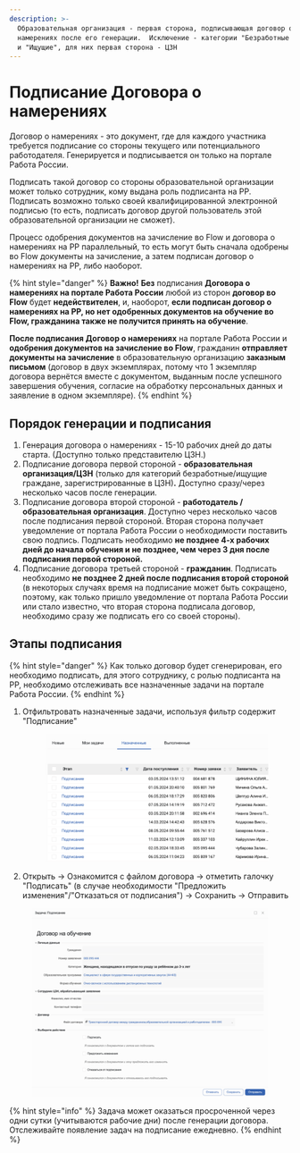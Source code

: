```yaml
---
description: >-
  Образовательная организация - первая сторона, подписывающая договор о
  намерениях после его генерации.  Исключение - категории "Безработные граждане"
  и "Ищущие", для них первая сторона - ЦЗН
---
```


# Подписание Договора о намерениях

Договор о намерениях - это документ, где для каждого участника требуется подписание со стороны текущего или потенциального работодателя. Генерируется и подписывается он только на портале Работа России.

Подписать такой договор со стороны образовательной организации может только сотрудник, кому выдана роль подписанта на РР. Подписать возможно только своей квалифицированной электронной подписью (то есть, подписать договор другой пользователь  этой образовательной организации не сможет).

Процесс одобрения документов на зачисление во Flow и договора о намерениях на РР параллельный, то есть могут быть сначала одобрены во Flow документы на зачисление, а затем подписан договор о намерениях на РР, либо наоборот.

{% hint style="danger" %}
**Важно!** **Без** подписания **Договора о намерениях на портале Работа России** любой из сторон **договор во Flow**  будет **недействителен**, и, наоборот, **если подписан договор о намерениях на РР, но нет одобренных документов на обучение во Flow, гражданина также не получится принять на обучение**.



**После подписания Договор о намерениях** на портале Работа России и **одобрения документов на зачисление во Flow**, гражданин **отправляет** **документы на зачисление** в образовательную организацию **заказным письмом** (договор в двух экземплярах, потому что 1 экземпляр договора вернётся вместе с документом, выданным после успешного завершения обучения, согласие на обработку персональных данных и заявление в одном экземпляре).
{% endhint %}



## Порядок генерации и подписания <a href="#ponimayu-chto-dostatochno-slozhnyj-process-no-s-etogo-goda-imenno-takoj-i-izmenit-ego-ne-smozhem-nad" id="ponimayu-chto-dostatochno-slozhnyj-process-no-s-etogo-goda-imenno-takoj-i-izmenit-ego-ne-smozhem-nad"></a>

1. Генерация договора о намерениях - 15-10 рабочих дней до даты старта. (Доступно только представителю ЦЗН.)
2. Подписание договора первой стороной - **образовательная организация/ЦЗН** (только для категорий безработные/ищущие граждане, зарегистрированные в ЦЗН)**.**  Доступно сразу/через несколько часов после генерации.
3. Подписание договора второй стороной - **работодатель /образовательная организация**. Доступно через несколько часов после подписания первой стороной. Вторая сторона получает уведомление от портала Работа России о необходимости поставить свою подпись. Подписать необходимо **не позднее 4-х рабочих дней до начала обучения и не позднее, чем через 3 дня после подписания первой стороной.**&#x20;
4. Подписание договора третьей стороной - **гражданин**. Подписать необходимо **не позднее 2 дней после подписания второй стороной** (в некоторых случаях время на подписание может быть сокращено, поэтому, как только пришло уведомление от портала Работа России или стало известно, что вторая сторона подписала договор, необходимо сразу же подписать его со своей стороны).

## Этапы подписания

{% hint style="danger" %}
Как только договор будет сгенерирован, его необходимо подписать, для этого сотруднику, с ролью подписанта на РР, необходимо отслеживать все назначенные задачи на портале Работа России.&#x20;
{% endhint %}

1.  Отфильтровать назначенные задачи, используя фильтр содержит "Подписание"

    <figure><img src="../../.gitbook/assets/image (56).png" alt=""><figcaption></figcaption></figure>


2. Открыть  ->  Ознакомится с файлом договора -> отметить галочку "Подписать" (в случае необходимости "Предложить изменения"/"Отказаться от подписания") ->  Сохранить -> Отправить

<figure><img src="../../.gitbook/assets/image (57).png" alt=""><figcaption></figcaption></figure>

{% hint style="info" %}
Задача может оказаться просроченной через одни сутки (учитываются рабочие дни) после генерации договора. Отслеживайте появление задач на подписание ежедневно.
{% endhint %}
